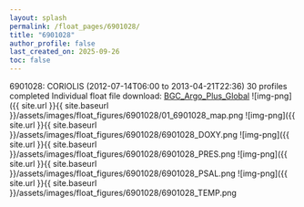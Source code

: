 ```yaml
---
layout: splash
permalink: /float_pages/6901028/
title: "6901028"
author_profile: false
last_created_on: 2025-09-26
toc: false
---
```

 
6901028: CORIOLIS (2012-07-14T06:00 to 2013-04-21T22:36)
30 profiles completed
Individual float file download: [BGC_Argo_Plus_Global](https://ftp.soest.hawaii.edu/bgc_argo_plus/Individual_Floats/outliers_removed/6901028_Sprof_processed.nc)
![img-png]({{ site.url }}{{ site.baseurl }}/assets/images/float_figures/6901028/01_6901028_map.png
![img-png]({{ site.url }}{{ site.baseurl }}/assets/images/float_figures/6901028/6901028_DOXY.png
![img-png]({{ site.url }}{{ site.baseurl }}/assets/images/float_figures/6901028/6901028_PRES.png
![img-png]({{ site.url }}{{ site.baseurl }}/assets/images/float_figures/6901028/6901028_PSAL.png
![img-png]({{ site.url }}{{ site.baseurl }}/assets/images/float_figures/6901028/6901028_TEMP.png
